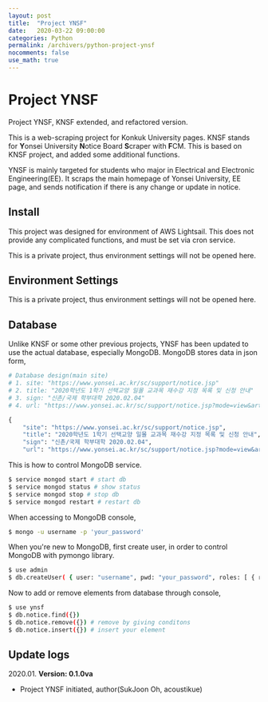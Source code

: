 ```yaml
---
layout: post
title:  "Project YNSF"
date:   2020-03-22 09:00:00
categories: Python
permalink: /archivers/python-project-ynsf
nocomments: false
use_math: true 
---
```


# Project YNSF

Project YNSF, KNSF extended, and refactored version.

This is a web-scraping project for Konkuk University pages. KNSF stands for **Y**onsei University **N**otice Board **S**craper with **F**CM. This is based on KNSF project, and added some additional functions.

YNSF is mainly targeted for students who major in Electrical and Electronic Engineering(EE). It scraps the main homepage of Yonsei University, EE page, and sends notification if there is any change or update in notice.

<!--more-->

## Install

This project was designed for environment of AWS Lightsail. This does not provide any complicated functions, and must be set via cron service.

This is a private project, thus environment settings will not be opened here.


## Environment Settings

This is a private project, thus environment settings will not be opened here.


## Database

Unlike KNSF or some other previous projects, YNSF has been updated to use the actual database, especially MongoDB. MongoDB stores data in json form, 

```python
# Database design(main site)
# 1. site: "https://www.yonsei.ac.kr/sc/support/notice.jsp"
# 2. title: "2020학년도 1학기 선택교양 일몰 교과목 재수강 지정 목록 및 신청 안내"
# 3. sign: "신촌/국제 학부대학 2020.02.04"
# 4. url: "https://www.yonsei.ac.kr/sc/support/notice.jsp?mode=view&article_no=181932&board_wrapper=%2Fsc%2Fsupport%2Fnotice.jsp&pager.offset=0&board_no=15"

{
    "site": "https://www.yonsei.ac.kr/sc/support/notice.jsp", 
    "title": "2020학년도 1학기 선택교양 일몰 교과목 재수강 지정 목록 및 신청 안내", 
    "sign": "신촌/국제 학부대학 2020.02.04", 
    "url": "https://www.yonsei.ac.kr/sc/support/notice.jsp?mode=view&article_no=181932&board_wrapper=%2Fsc%2Fsupport%2Fnotice.jsp&pager.offset=0&board_no=15"}

```

This is how to control MongoDB service.

```bash
$ service mongod start # start db
$ service mongod status # show status
$ service mongod stop # stop db
$ service mongod restart # restart db
```

When accessing to MongoDB console, 

```bash
$ mongo -u username -p 'your_password'
```

When you're new to MongoDB, first create user, in order to control MongoDB with pymongo library.

```bash
$ use admin
$ db.createUser( { user: "username", pwd: "your_password", roles: [ { role: "userAdminAnyDatabase", db: "admin" } ] })
```

Now to add or remove elements from database through console, 

```bash
$ use ynsf
$ db.notice.find({})
$ db.notice.remove({}) # remove by giving conditons
$ db.notice.insert({}) # insert your element

```


## Update logs

2020.01. <b>Version: 0.1.0va</b>
- Project YNSF initiated, author(SukJoon Oh, acoustikue)
